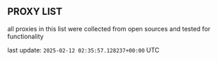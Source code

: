 ## PROXY LIST

all proxies in this list were collected from open sources and tested for functionality

last update: `2025-02-12 02:35:57.128237+00:00` UTC